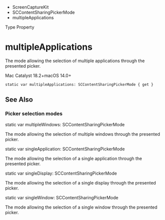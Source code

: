 

- ScreenCaptureKit
- SCContentSharingPickerMode
-  multipleApplications 

Type Property

# multipleApplications

The mode allowing the selection of multiple applications through the presented picker.

Mac Catalyst 18.2+macOS 14.0+

``` source
static var multipleApplications: SCContentSharingPickerMode { get }
```

## See Also

### Picker selection modes

static var multipleWindows: SCContentSharingPickerMode

The mode allowing the selection of multiple windows through the presented picker.

static var singleApplication: SCContentSharingPickerMode

The mode allowing the selection of a single application through the presented picker.

static var singleDisplay: SCContentSharingPickerMode

The mode allowing the selection of a single display through the presented picker.

static var singleWindow: SCContentSharingPickerMode

The mode allowing the selection of a single window through the presented picker.

